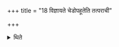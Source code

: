 +++
title = "18 विज्ञायते चेडोपहूतेति तत्पराची"

+++

<details><summary>थिते</summary>

विज्ञायते चेडोपहूतेति तत्पराची । उपहूतेति तत्प्रतीची १८
</details>

